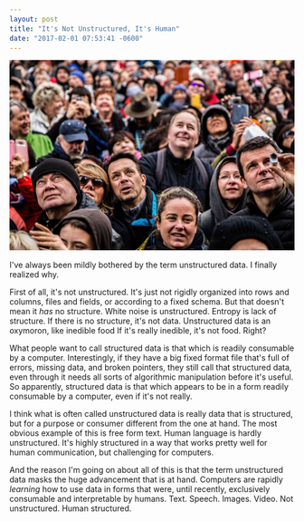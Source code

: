 ```yaml
---
layout: post
title: "It's Not Unstructured, It's Human"
date: "2017-02-01 07:53:41 -0600"
---
```

<img src="/img/human.jpg">

I've always been mildly bothered by the term unstructured data. I finally realized why.

First of all, it's not unstructured. It's just not rigidly organized into rows and columns, files and fields, or according to a fixed schema. But that doesn't mean it <i>has</i> no structure. White noise is unstructured. Entropy is lack of structure. If there is no structure, it's not data. Unstructured data is an oxymoron, like inedible food If it's really inedible, it's not food. Right?

What people want to call structured data is that which is readily consumable by a computer. Interestingly, if they have a big fixed format file that's full of errors, missing data, and broken pointers, they still call that structured data, even through it needs all sorts of algorithmic manipulation before it's useful. So apparently, structured data is that which appears to be in a form readily consumable by a computer, even if it's not really.

I think what is often called unstructured data is really data that is structured, but for a purpose or consumer different from the one at hand. The most obvious example of this is free form text. Human language is hardly unstructured. It's highly structured in a way that works pretty well for human communication, but challenging for computers.

And the reason I'm going on about all of this is that the term unstructured data masks the huge advancement that is at hand. Computers are rapidly <i>learning</i> how to use data in forms that were, until recently, exclusively consumable and interpretable by humans. Text. Speech. Images. Video. Not unstructured. Human structured.
